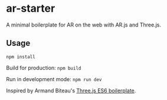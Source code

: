 # ar-starter

A minimal boilerplate for AR on the web with AR.js and Three.js.

## Usage

`npm install`

Build for production:
`npm build`

Run in development mode:
`npm run dev`


Inspired by Armand Biteau's [Three.js ES6 boilerplate](https://github.com/ArmandBiteau/threejs-es6-boilerplate).
